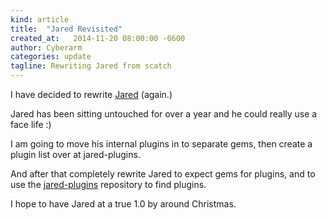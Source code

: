 ```yaml
---
kind: article
title:  "Jared Revisited"
created_at:   2014-11-20 08:00:00 -0600
author: Cyberarm
categories: update
tagline: Rewriting Jared from scatch
---
```


I have decided to rewrite [Jared](https://github.com/cyberarm/jared) (again.)

Jared has been sitting untouched for over a year and he could really use a face life :)

I am going to move his internal plugins in to separate gems, then create a plugin list over at jared-plugins.

And after that completely rewrite Jared to expect gems for plugins, and to use the [jared-plugins](https://github.com/cyberarm/jared-plugins) repository to find plugins.

I hope to have Jared at a true 1.0 by around Christmas.